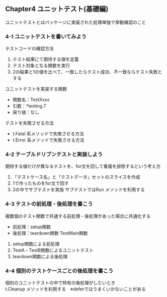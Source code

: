 ## Chapter4 ユニットテスト(基礎編)
ユニットテストとはパッケージに実装された処理単独で挙動確認のこと

### 4-1 ユニットテストを書いてみよう
テストコードの確認方法
1. テスト結果にて期待する値を定義
2. テスト対象となる関数を実行
3. 2の結果と1の値を比べて、一致したらテスト成功、不一致ならテスト失敗とする  

ユニットテストを実装する関数
- 関数名：TestXxxx
- 引数：*testing.T
- 戻り値：なし

テストを失敗させる方法
- t.Fatal 系メソッドで失敗させる方法
- t.Error 系メソッドで失敗させる方法

### 4-2 テーブルドリブンテストと実装しよう
期待する値だけが異なるテストを、for文を回して重複を排除するという考え方  
1. 「テストケース名」と「テストデータ」セットのスライスを作成
2. 1で作ったものをfor文で回す
3. 2の中でサブテストを実施
サブテストではRun メソッドを利用する

### 4-3 テストの前処理・後処理を書こう
複数個のテスト関数で共通する前処理・後処理があった場合に共通化する  
- 前処理：setup関数
- 後処理：teardown関数
TestMain関数
1. setup関数による前処理
2. TestA・TestB関数によるユニットテスト
3. teardown関数による後処理

### 4-4 個別のテストケースごとの後処理を書こう
個別のユニットテストの中で特有の後処理がしたいとき  
t.Cleanup メソッドを利用する　※deferではうまくいかないことがある